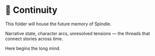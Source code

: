 # 🧠 Continuity

This folder will house the future memory of Spindle.

Narrative state, character arcs, unresolved tensions — the threads that connect stories across time.

Here begins the long mind.

